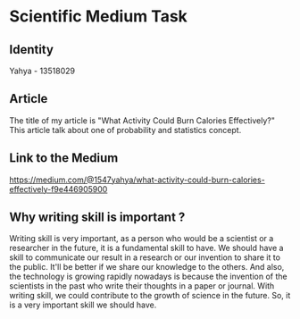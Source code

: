 # Scientific Medium Task

## Identity
Yahya - 13518029

## Article
The title of my article is "What Activity Could Burn Calories Effectively?"
This article talk about one of probability and statistics concept.

## Link to the Medium
https://medium.com/@1547yahya/what-activity-could-burn-calories-effectively-f9e446905900

## Why writing skill is important ?
Writing skill is very important, as a person who would be a scientist or a researcher in the future, it is a fundamental skill to have. We should have a skill to communicate our result in a research or our invention to share it to the public. It'll be better if we share our knowledge to the others. And also, the technology is growing rapidly nowadays is because the invention of the scientists in the past who write their thoughts in a paper or journal. With writing skill, we could contribute to the growth of science in the future. So, it is a very important skill we should have.
